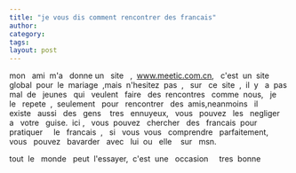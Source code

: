 ```yaml
---
title: "je vous dis comment rencontrer des francais"
author:
category: 
tags: 
layout: post
---
```

mon   ami  m'a   donne un   site   ,  <a href="http://www.meetic.com.cn/">www.meetic.com.cn</a>,   c'est  un  site  global  pour  le  mariage  ,mais  n'hesitez  pas  ,   sur   ce  site  ,  il  y   a  pas  mal  de   jeunes   qui   veulent   faire   des  rencontres   comme  nous,   je   le   repete  ,  seulement   pour   rencontrer   des  amis,neanmoins   il   existe   aussi   des   gens    tres   ennuyeux,   vous   pouvez   les   negliger   a   votre   guise.  ici ,   vous  pouvez   chercher   des   francais  pour  pratiquer     le   francais  ,   si   vous  vous   comprendre   parfaitement,   vous   pouvez   bavarder   avec   lui  ou   elle    sur   msn.

tout  le   monde   peut  l'essayer,  c'est  une   occasion     tres  bonne

